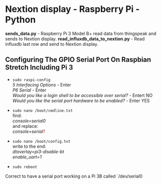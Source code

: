 # Nextion display - Raspberry Pi - Python
**sends_data.py** - Raspberry Pi 3 Model B+ read data from thingspeak and sends to Nextion display. 
**read_influxdb_data_to_nextion.py** - Read influxdb last row and send to Nextion display.

## Configuring The GPIO Serial Port On Raspbian Stretch Including Pi 3
- `sudo raspi-config`<br/>
*5 Interfacing Options* - Enter<br/>
*P6 Serial* - Enter<br/>
*Would you like a login shell to be accessible over serial?* - Entert NO<br/>
*Would you like the serial port hardware to be enabled?* - Enter YES<br/>

- `sudo nano /boot/cmdline.txt`<br/>
find:<br/>
*console=serial0*<br/>
 and replace:<br/>
*console=serial<span style="color:red">1</span>*<br/>

- `sudo nano /boot/config.txt`<br/>
write to the end:<br/>
*dtoverlay=pi3-disable-bt<br/>
enable_uart=1*<br/>

- `sudo reboot`

Correct to have a serial port working on a Pi 3B called `/dev/serial0
